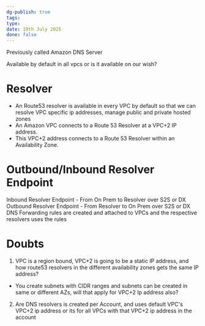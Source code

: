 ```yaml
---
dg-publish: true
tags: 
type: 
date: 19th July 2025
done: false
---
```


Previously called Amazon DNS Server

Available by default in all vpcs or is it available on our wish?

# Resolver
- An Route53 resolver is available in every VPC by default so that we can resolve VPC specific ip addresses, manage public and private hosted zones
- An Amazon VPC connects to a Route 53 Resolver at a VPC+2 IP address. 
- This VPC+2 address connects to a Route 53 Resolver within an Availability Zone.

# Outbound/Inbound Resolver Endpoint
Inbound Resolver Endpoint - From On Prem to Resolver over S2S or DX
Outbound Resolver Endpoint - From Resolver to On Prem over S2S or DX
DNS Forwarding rules are created and attached to VPCs and the respective resolvers uses the rules

# Doubts
1. VPC is a region bound, VPC+2 is going to be a static IP address, and how route53 resolvers in the different availability zones gets the same IP address? 
- You create subnets with CIDR ranges and subnets can be created in same or different AZs, will that apply for VPC+2 Ip address also?

2. Are DNS resolvers is created per Account, and uses default VPC's VPC+2 ip address or its for all VPCs with that VPC+2 ip address in the account



